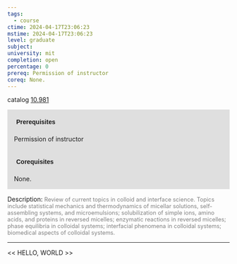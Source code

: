 ```yaml
---
tags:
  - course
ctime: 2024-04-17T23:06:23
mstime: 2024-04-17T23:06:23
level: graduate
subject: 
university: mit
completion: open
percentage: 0
prereq: Permission of instructor
coreq: None.
---
```


catalog [10.981](http://student.mit.edu/catalog/m10b.html#10.981)

<span style="display: block; padding: 15px; background-color: rgb(100, 100, 100, 0.2);"><font id="m_prereq462_0" style="display: block; font-family: Arial, sans-serif; font-weight: bold; padding: 5px">Prerequisites</font><br><span id="prereq462_0">Permission of instructor</span></span>
<span style="display: block; padding: 15px; background-color: rgb(100, 100, 100, 0.2);"><font id="m_coreq462_0" style="display: block; font-family: Arial, sans-serif; font-weight: bold; padding: 5px">Corequisites</font><br><span id="coreq462_0">None.</span></span>

<font style="">Description:</font>
<font style="color: grey; font-size: 0.8rem;">Review of current topics in colloid and interface science. Topics include statistical mechanics and thermodynamics of micellar solutions, self-assembling systems, and microemulsions; solubilization of simple ions, amino acids, and proteins in reversed micelles; enzymatic reactions in reversed micelles; phase equilibria in colloidal systems; interfacial phenomena in colloidal systems; biomedical aspects of colloidal systems.</font>



---

<< HELLO, WORLD >>
